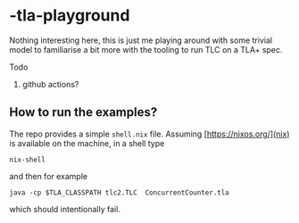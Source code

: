 # -tla-playground

Nothing interesting here, this is just me playing around with some trivial model to familiarise a bit more with the tooling to run TLC on a TLA+ spec. 

Todo
1. github actions? 

## How to run the examples?

The repo provides a simple `shell.nix` file.
Assuming [https://nixos.org/](nix) is available on the machine, in a shell type 
```
nix-shell
```
and then for example
```
java -cp $TLA_CLASSPATH tlc2.TLC  ConcurrentCounter.tla
```
which should intentionally fail.
